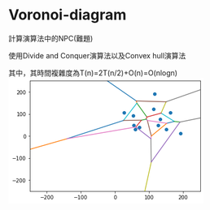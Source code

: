 # Voronoi-diagram
計算演算法中的NPC(難題)

使用Divide and Conquer演算法以及Convex hull演算法

其中，其時間複雜度為T(n)=2T(n/2)+O(n)=O(nlogn)
![image](https://github.com/YuJing09/Voronoi-diagram/blob/main/Voronoi%20Diagram.png)
